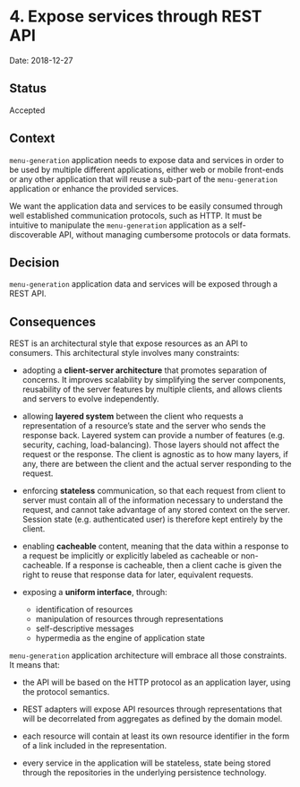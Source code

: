 # 4. Expose services through REST API

Date: 2018-12-27

## Status

Accepted

## Context

`menu-generation` application needs to expose data and services in order to be used by multiple different applications,
either web or mobile front-ends or any other application that will reuse a sub-part of the `menu-generation`
application or enhance the provided services.

We want the application data and services to be easily consumed through well established communication protocols, such
as HTTP. It must be intuitive to manipulate the `menu-generation` application as a self-discoverable API, without
managing cumbersome protocols or data formats.

## Decision

`menu-generation` application data and services will be exposed through a REST API.

## Consequences

REST is an architectural style that expose resources as an API to consumers. This architectural style involves many
constraints:

* adopting a **client-server architecture** that promotes separation of concerns. It improves scalability by simplifying
the server components, reusability of the server features by multiple clients, and allows clients and servers to evolve
independently.

* allowing **layered system** between the client who requests a representation of a resource’s state and the server who
sends the response back. Layered system can provide a number of features (e.g. security, caching, load-balancing). Those
layers should not affect the request or the response. The client is agnostic as to how many layers, if any, there are
between the client and the actual server responding to the request.

* enforcing **stateless** communication, so that each request from client to server must contain all of the information
necessary to understand the request, and cannot take advantage of any stored context on the server. Session state
(e.g. authenticated user) is therefore kept entirely by the client.

* enabling **cacheable** content, meaning that the data within a response to a request be implicitly or explicitly
labeled as cacheable or non-cacheable. If a response is cacheable, then a client cache is given the right to reuse that
response data for later, equivalent requests.

* exposing a **uniform interface**, through:
    * identification of resources
    * manipulation of resources through representations
    * self-descriptive messages
    * hypermedia as the engine of application state

`menu-generation` application architecture will embrace all those constraints. It means that:

* the API will be based on the HTTP protocol as an application layer, using the protocol semantics.

* REST adapters will expose API resources through representations that will be decorrelated from aggregates as defined
by the domain model.

* each resource will contain at least its own resource identifier in the form of a link included in the representation.

* every service in the application will be stateless, state being stored through the repositories in the underlying
persistence technology.

